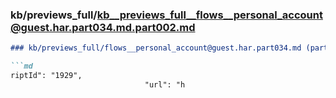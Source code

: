 ### kb/previews_full/kb__previews_full__flows__personal_account@guest.har.part034.md.part002.md

```md
### kb/previews_full/flows__personal_account@guest.har.part034.md (part 002)

```md
riptId": "1929",
                              "url": "h
```

```

```
